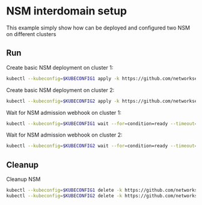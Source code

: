 # NSM interdomain setup


This example simply show how can be deployed and configured two NSM on different clusters

## Run

Create basic NSM deployment on cluster 1:

```bash
kubectl --kubeconfig=$KUBECONFIG1 apply -k https://github.com/networkservicemesh/deployments-k8s/examples/interdomain/nsm/cluster1?ref=e57d15a8ef71759211701d7e87dd8d8f78d02a59
```

Create basic NSM deployment on cluster 2:

```bash
kubectl --kubeconfig=$KUBECONFIG2 apply -k https://github.com/networkservicemesh/deployments-k8s/examples/interdomain/nsm/cluster2?ref=e57d15a8ef71759211701d7e87dd8d8f78d02a59
```

Wait for NSM admission webhook on cluster 1:

```bash
kubectl --kubeconfig=$KUBECONFIG1 wait --for=condition=ready --timeout=1m pod -n nsm-system -l app=admission-webhook-k8s
```

Wait for NSM admission webhook on cluster 2:

```bash
kubectl --kubeconfig=$KUBECONFIG2 wait --for=condition=ready --timeout=1m pod -n nsm-system -l app=admission-webhook-k8s
```

## Cleanup

Cleanup NSM
```bash
kubectl --kubeconfig=$KUBECONFIG1 delete -k https://github.com/networkservicemesh/deployments-k8s/examples/interdomain/nsm/cluster1?ref=e57d15a8ef71759211701d7e87dd8d8f78d02a59
kubectl --kubeconfig=$KUBECONFIG2 delete -k https://github.com/networkservicemesh/deployments-k8s/examples/interdomain/nsm/cluster2?ref=e57d15a8ef71759211701d7e87dd8d8f78d02a59
```
